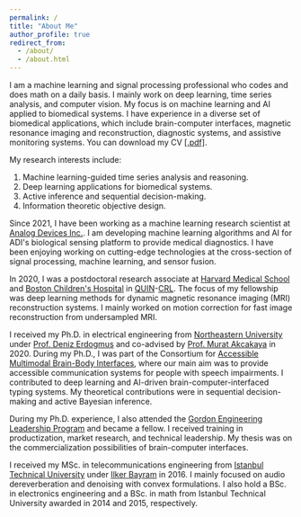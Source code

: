 ```yaml
---
permalink: /
title: "About Me"
author_profile: true
redirect_from: 
  - /about/
  - /about.html
---
```


I am a machine learning and signal processing professional who codes and does math on a daily basis. I mainly work on deep learning, time series analysis, and computer vision. My focus is on machine learning and AI applied to biomedical systems. I have experience in a diverse set of biomedical applications, which include brain-computer interfaces, magnetic resonance imaging and reconstruction, diagnostic systems, and assistive monitoring systems. You can download my CV [[.pdf]](/files/kocanaogullari_cv.pdf).

My research interests include:
1. Machine learning-guided time series analysis and reasoning.
2. Deep learning applications for biomedical systems.
3. Active inference and sequential decision-making.
4. Information theoretic objective design.

Since 2021, I have been working as a machine learning research scientist at [Analog Devices Inc.](https://www.analog.com/en/index.html). I am developing machine learning algorithms and AI for ADI's biological sensing platform to provide medical diagnostics. I have been enjoying working on cutting-edge technologies at the cross-section of signal processing, machine learning, and sensor fusion.

In 2020, I was a postdoctoral research associate at [Harvard Medical School](https://hms.harvard.edu/) and [Boston Children's Hospital](https://www.childrenshospital.org/) in [QUIN](https://research.childrenshospital.org/quin/)-[CRL](http://crl.med.harvard.edu/). The focus of my fellowship was deep learning methods for dynamic magnetic resonance imaging (MRI) reconstruction systems. I mainly worked on motion correction for fast image reconstruction from undersampled MRI.

I received my Ph.D. in electrical engineering from [Northeastern University](https://www.northeastern.edu/) under [Prof. Deniz Erdogmus](https://web.northeastern.edu/deniz/) and co-advised by [Prof. Murat Akcakaya](https://sites.google.com/site/muratakcakaya/) in 2020. During my Ph.D., I was part of the Consortium for [Accessible Multimodal Brain-Body Interfaces](https://www.cambi.tech/), where our main aim was to provide accessible communication systems for people with speech impairments. I contributed to deep learning and AI-driven brain-computer-interfaced typing systems. My theoretical contributions were in sequential decision-making and active Bayesian inference.

During my Ph.D. experience, I also attended the [Gordon Engineering Leadership Program](https://gordon.northeastern.edu/) and became a fellow. I received training in productization, market research, and technical leadership. My thesis was on the commercialization possibilities of brain-computer interfaces.

I received my MSc. in telecommunications engineering from [Istanbul Technical University](https://www.itu.edu.tr/en) under [Ilker Bayram](https://ilkerbayram.github.io/) in 2016. I mainly focused on audio dereverberation and denoising with convex formulations. I also hold a BSc. in electronics engineering and a BSc. in math from Istanbul Technical University awarded in 2014 and 2015, respectively.
